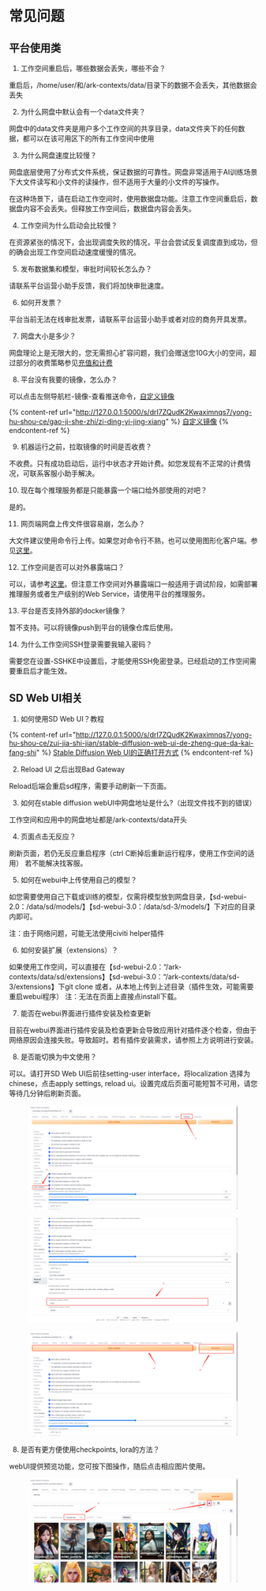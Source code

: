 # 常见问题

## 平台使用类

1. 工作空间重启后，哪些数据会丢失，哪些不会？

重启后，/home/user/和/ark-contexts/data/目录下的数据不会丢失，其他数据会丢失

2. 为什么网盘中默认会有一个data文件夹？

网盘中的data文件夹是用户多个工作空间的共享目录，data文件夹下的任何数据，都可以在该可用区下的所有工作空间中使用

3. &#x20;为什么网盘速度比较慢？

&#x20;网盘底层使用了分布式文件系统，保证数据的可靠性。网盘非常适用于AI训练场景下大文件读写和小文件的读操作，但不适用于大量的小文件的写操作。

在这种场景下，请在启动工作空间时，使用数据盘功能。注意工作空间重启后，数据盘内容不会丢失。但释放工作空间后，数据盘内容会丢失。

4. 工作空间为什么启动会比较慢？

在资源紧张的情况下，会出现调度失败的情况，平台会尝试反复调度直到成功，但的确会出现工作空间启动速度缓慢的情况。

5. 发布数据集和模型，审批时间较长怎么办？

请联系平台运营小助手反馈，我们将加快审批速度。

6. 如何开发票？

平台当前无法在线审批发票，请联系平台运营小助手或者对应的商务开具发票。

7. 网盘大小是多少？

网盘理论上是无限大的，您无需担心扩容问题，我们会赠送您10G大小的空间，超过部分的收费策略参见[充值和计费](chong-zhi-he-ji-fei.md)

8. 平台没有我要的镜像，怎么办？

可以点击左侧导航栏-镜像-查看推送命令，[自定义镜像](https://app.gitbook.com/o/3anLE44KR7QUl5PBlpaV/s/drI7ZQudK2Kwaximnqs7/\~/changes/87/yong-hu-shou-ce/gao-ji-she-zhi/zi-ding-yi-jing-xiang)

{% content-ref url="http://127.0.0.1:5000/s/drI7ZQudK2Kwaximnqs7/yong-hu-shou-ce/gao-ji-she-zhi/zi-ding-yi-jing-xiang" %}
[自定义镜像](http://127.0.0.1:5000/s/drI7ZQudK2Kwaximnqs7/yong-hu-shou-ce/gao-ji-she-zhi/zi-ding-yi-jing-xiang)
{% endcontent-ref %}

9. 机器运行之前，拉取镜像的时间是否收费？

不收费。只有成功启动后，运行中状态才开始计费。如您发现有不正常的计费情况，可联系客服小助手解决。

10. 现在每个推理服务都是只能暴露一个端口给外部使用的对吧？

是的。

11. 网页端网盘上传文件很容易崩，怎么办？

大文件建议使用命令行上传。如果您对命令行不熟，也可以使用图形化客户端。参见[这里](zui-jia-shi-jian/shang-chuan-wang-pan-de-xiao-miao-zhao.md)。



12. 工作空间是否可以对外暴露端口？

可以，请参考[这里](gao-ji-she-zhi/she-zhi-gong-zuo-kong-jian-dui-wai-duan-kou.md)。但注意工作空间对外暴露端口一般适用于调试阶段，如需部署推理服务或者生产级别的Web Service，请使用平台的推理服务。

13. 平台是否支持外部的docker镜像？

暂不支持。可以将镜像push到平台的镜像仓库后使用。

14. 为什么工作空间SSH登录需要我输入密码？

需要您在设置-SSHKE中设置后，才能使用SSH免密登录。已经启动的工作空间需要重启后才能生效。&#x20;



## SD Web UI相关

1. 如何使用SD Web UI？教程

{% content-ref url="http://127.0.0.1:5000/s/drI7ZQudK2Kwaximnqs7/yong-hu-shou-ce/zui-jia-shi-jian/stable-diffusion-web-ui-de-zheng-que-da-kai-fang-shi" %}
[Stable Diffusion Web UI的正确打开方式](http://127.0.0.1:5000/s/drI7ZQudK2Kwaximnqs7/yong-hu-shou-ce/zui-jia-shi-jian/stable-diffusion-web-ui-de-zheng-que-da-kai-fang-shi)
{% endcontent-ref %}



2. Reload UI 之后出现Bad Gateway

Reload后端会重启sd程序，需要手动刷新一下页面。

3. 如何在stable diffusion webUI中网盘地址是什么?（出现文件找不到的错误）&#x20;

工作空间和应用中的网盘地址都是/ark-contexts/data开头

4. 页面点击无反应？

刷新页面，若仍无反应重启程序（ctrl C断掉后重新运行程序，使用工作空间的适用） 若不能解决找客服。

5. 如何在webui中上传使用自己的模型？

&#x20;如您需要使用自己下载或训练的模型，仅需将模型放到网盘目录，【sd-webui-2.0：/data/sd/models/】【sd-webui-3.0：/data/sd-3/models/】下对应的目录内即可。&#x20;

注：由于网络问题，可能无法使用civiti helper插件

6. 如何安装扩展（extensions）？

&#x20;如果使用工作空间，可以直接在【sd-webui-2.0：“/ark-contexts/data/sd/extensions】【sd-webui-3.0：“/ark-contexts/data/sd-3/extensions】下git clone 或者，从本地上传到上述目录（插件生效，可能需要重启webui程序） 注：无法在页面上直接点install下载。

7. 能否在webui界面进行插件安装及检查更新

目前在webui界面进行插件安装及检查更新会导致应用针对插件逐个检查，但由于网络原因会连接失败。导致超时。若有插件安装需求，请参照上方说明进行安装。

8. 是否能切换为中文使用？

可以。请打开SD Web UI后前往setting-user interface，将localization 选择为chinese，点击apply settings, reload ui。设置完成后页面可能短暂不可用，请您等待几分钟后刷新页面。







<figure><img src="../.gitbook/assets/1687849931394.png" alt=""><figcaption></figcaption></figure>

<figure><img src="../.gitbook/assets/1687849982043.png" alt=""><figcaption></figcaption></figure>

<figure><img src="../.gitbook/assets/1687850006030.png" alt=""><figcaption></figcaption></figure>



8. 是否有更方便使用checkpoints, lora的方法？

webUI提供预览功能，您可按下图操作，随后点击相应图片使用。

<figure><img src="../.gitbook/assets/image (23).png" alt=""><figcaption></figcaption></figure>

